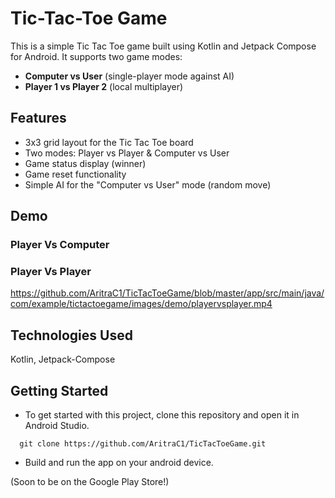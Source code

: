 # Tic-Tac-Toe Game

This is a simple Tic Tac Toe game built using Kotlin and Jetpack Compose for Android. It supports two game modes:
- **Computer vs User** (single-player mode against AI)
- **Player 1 vs Player 2** (local multiplayer)

## Features
- 3x3 grid layout for the Tic Tac Toe board
- Two modes: Player vs Player & Computer vs User
- Game status display (winner)
- Game reset functionality
- Simple AI for the "Computer vs User" mode (random move)

## Demo

### Player Vs Computer


### Player Vs Player
https://github.com/AritraC1/TicTacToeGame/blob/master/app/src/main/java/com/example/tictactoegame/images/demo/playervsplayer.mp4

## Technologies Used
Kotlin, Jetpack-Compose

## Getting Started
- To get started with this project, clone this repository and open it in Android Studio.
```
  git clone https://github.com/AritraC1/TicTacToeGame.git
```

- Build and run the app on your android device.

(Soon to be on the Google Play Store!)
